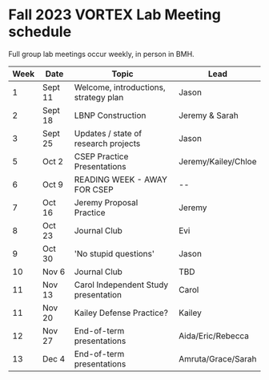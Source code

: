 # Fall 2023 VORTEX Lab Meeting schedule

Full group lab meetings occur weekly, in person in BMH.

| Week | Date | Topic | Lead |
| ---- | ---- | ---- | ---- |
| 1 | Sept 11 | Welcome, introductions, strategy plan | Jason |
| 2 | Sept 18 | LBNP Construction | Jeremy & Sarah |
| 3 | Sept 25 | Updates / state of research projects | Jason |
| 5 | Oct 2 | CSEP Practice Presentations | Jeremy/Kailey/Chloe |
| 6 | Oct 9 | READING WEEK - AWAY FOR CSEP | -- |
| 7 | Oct 16 | Jeremy Proposal Practice | Jeremy |
| 8 | Oct 23 | Journal Club | Evi |
| 9 | Oct 30 | 'No stupid questions' | Jason |
| 10 | Nov 6 | Journal Club | TBD |
| 11 | Nov 13 | Carol Independent Study presentation | Carol |
| 11 | Nov 20 | Kailey Defense Practice? | Kailey |
| 12 | Nov 27 | End-of-term presentations | Aida/Eric/Rebecca |
| 13 | Dec 4 | End-of-term presentations | Amruta/Grace/Sarah |
